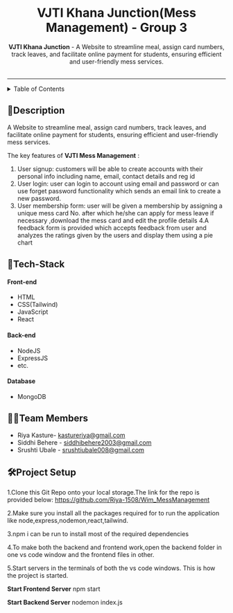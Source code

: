 <h1 align="center">
  
   
  </a>
  <br>
  VJTI Khana Junction(Mess Management) - Group 3
</h1>

<div align="center">
   <strong>VJTI Khana Junction</strong> - A Website to streamline meal, assign card numbers, track leaves, and facilitate online payment for students, ensuring efficient and user-friendly mess services. <br> <br>

</div>
<hr>

<details>
<summary>Table of Contents</summary>

- [Description](#description) 
- [Tech Stack](#tech-stack)
- [Project Setup](#project-setup)
- [Team Members](#team-members)


</details>

## 📝Description

A Website to streamline meal, assign card numbers, track leaves, and facilitate online payment for students, ensuring efficient and user-friendly mess services.

The key features of **VJTI Mess Management** :
1. User signup: customers will be able to create accounts with their personal info including name, email, contact details and reg id  
2. User login: user can login to account using email and password or can use forget password functionality which sends an email link to create a new password.
3. User membership form: user will be given a membership by assigning a unique mess card No. after which he/she can apply for mess leave if necessary ,download the mess card and edit the profile details
4.A feedback form is provided which accepts feedback from user and analyzes the ratings given by the users and display them using a pie chart

## 🤖Tech-Stack

#### Front-end
- HTML
- CSS(Tailwind)
- JavaScript
- React

#### Back-end
- NodeJS
- ExpressJS
- etc.

#### Database
- MongoDB
## 👨‍💻Team Members

- Riya Kasture- kastureriya@gmail.com 
- Siddhi Behere - siddhibehere2003@gmail.com
- Srushti Ubale - srushtiubale008@gmail.com

## 🛠Project Setup

1.Clone this Git Repo onto your local storage.The link for the repo is provided below:
https://github.com/Riya-1508/Wim_MessManagement

2.Make sure you install all the packages required for to run the application like node,express,nodemon,react,tailwind.

3.npm i can be run to install most of the required dependencies

4.To make both the backend and frontend work,open the backend folder in one vs code window and the frontend files in other.

5.Start servers in the terminals of both the vs code windows.
This is how the project is started.

**Start Frontend Server**
npm start

**Start Backend Server**
nodemon index.js




